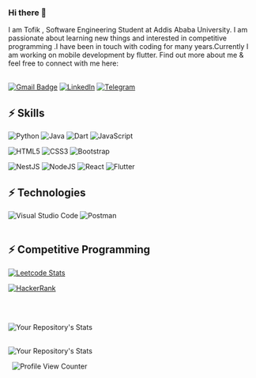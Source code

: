 ### Hi there 👋

I am Tofik , Software Engineering Student at Addis Ababa University. I am passionate about learning new things and interested in competitive programming .I have been in touch with coding for many years.Currently I am working on mobile development by flutter. Find out more about me & feel free to connect with me here:

&nbsp;  
[![Gmail Badge](https://img.shields.io/badge/-gmail.com-c14438?style=flat-square&logo=Gmail&logoColor=white)](mailto:tofikabdu2002@gmail.com)           [![LinkedIn](https://img.shields.io/badge/linkedin-%230077B5.svg?style=for-the-badge&logo=linkedin&logoColor=white)](https://www.linkedin.com/in/tofik-abdu/)         [![Telegram](https://img.shields.io/badge/Telegram-2CA5E0?style=for-the-badge&logo=telegram&logoColor=white)](https://t.me/tan_nat)
 &nbsp;  
## ⚡ Skills
![Python](https://img.shields.io/badge/python-3670A0?style=for-the-badge&logo=python&logoColor=ffdd54)
![Java](https://img.shields.io/badge/java-%23ED8B00.svg?style=for-the-badge&logo=java&logoColor=white)
![Dart](https://img.shields.io/badge/dart-%230175C2.svg?style=for-the-badge&logo=dart&logoColor=white)
![JavaScript](https://img.shields.io/badge/javascript-%23323330.svg?style=for-the-badge&logo=javascript&logoColor=%23F7DF1E)

![HTML5](https://img.shields.io/badge/html5-%23E34F26.svg?style=for-the-badge&logo=html5&logoColor=white)
![CSS3](https://img.shields.io/badge/css3-%231572B6.svg?style=for-the-badge&logo=css3&logoColor=white)
![Bootstrap](https://img.shields.io/badge/bootstrap-%23563D7C.svg?style=for-the-badge&logo=bootstrap&logoColor=white)

![NestJS](https://img.shields.io/badge/nestjs-%23E0234E.svg?style=for-the-badge&logo=nestjs&logoColor=white)
![NodeJS](https://img.shields.io/badge/node.js-6DA55F?style=for-the-badge&logo=node.js&logoColor=white)
![React](https://img.shields.io/badge/react-%2320232a.svg?style=for-the-badge&logo=react&logoColor=%2361DAFB)
![Flutter](https://img.shields.io/badge/Flutter-%2302569B.svg?style=for-the-badge&logo=Flutter&logoColor=white)
&nbsp;  
## ⚡ Technologies
![Visual Studio Code](https://img.shields.io/badge/Visual%20Studio%20Code-0078d7.svg?style=for-the-badge&logo=visual-studio-code&logoColor=white)
![Postman](https://img.shields.io/badge/Postman-FF6C37?style=for-the-badge&logo=postman&logoColor=white)  
&nbsp;  

## ⚡ Competitive Programming
[![Leetcode Stats](https://leetcard.jacoblin.cool/tofikabdu2002?font=milonga)](https://leetcode.com/tofikabdu2002/)
&nbsp;  

[![HackerRank](https://img.shields.io/badge/-Hackerrank-2EC866?style=for-the-badge&logo=HackerRank&logoColor=white)](https://www.hackerrank.com/tofikabdu2002)

&nbsp;  

&nbsp;  
![Your Repository's Stats](https://github-readme-stats.vercel.app/api/top-langs/?username=tans1&theme=blue-green)

&nbsp;  
![Your Repository's Stats](https://github-readme-stats.vercel.app/api?username=tans1&show_icons=true)

&nbsp; 
![Profile View Counter](https://komarev.com/ghpvc/?username=tans1) 


